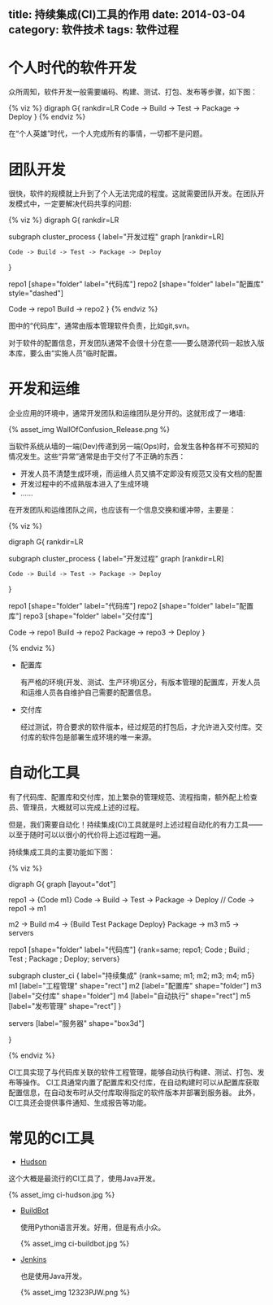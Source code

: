 title: 持续集成(CI)工具的作用
date: 2014-03-04
category: 软件技术
tags: 软件过程
---



# 个人时代的软件开发

众所周知，软件开发一般需要编码、构建、测试、打包、发布等步骤，如下图：

{% viz %}
digraph G{
    rankdir=LR
    Code -> Build -> Test -> Package -> Deploy
}
{% endviz %}

在“个人英雄”时代，一个人完成所有的事情，一切都不是问题。

# 团队开发

很快，软件的规模就上升到了个人无法完成的程度。这就需要团队开发。在团队开发模式中，一定要解决代码共享的问题:

{% viz %}
digraph G{
  rankdir=LR

  subgraph cluster_process {
    label="开发过程"
    graph [rankdir=LR]

    Code -> Build -> Test -> Package -> Deploy
  }

  repo1 [shape="folder" label="代码库"]
  repo2 [shape="folder" label="配置库"  style="dashed"]


  Code -> repo1
  Build -> repo2
}
{% endviz %}

图中的“代码库”，通常由版本管理软件负责，比如git,svn。

对于软件的配置信息，开发团队通常不会很十分在意——要么随源代码一起放入版本库，要么由“实施人员”临时配置。

# 开发和运维

企业应用的环境中，通常开发团队和运维团队是分开的。这就形成了一堵墙:

{% asset_img WallOfConfusion_Release.png  %}

当软件系统从墙的一端(Dev)传递到另一端(Ops)时，会发生各种各样不可预知的情况发生。这些“异常”通常是由于交付了不正确的东西：

-   开发人员不清楚生成环境，而运维人员又搞不定即没有规范又没有文档的配置
-   开发过程中的不成熟版本进入了生成环境
-   ……

在开发团队和运维团队之间，也应该有一个信息交换和缓冲带，主要是：

{% viz %}

digraph G{
  rankdir=LR

  subgraph cluster_process {
    label="开发过程"
    graph [rankdir=LR]

    Code -> Build -> Test -> Package -> Deploy
  }

  repo1 [shape="folder" label="代码库"]
  repo2 [shape="folder" label="配置库"]
  repo3 [shape="folder" label="交付库"]

  Code -> repo1
  Build -> repo2
  Package -> repo3 -> Deploy
}

{% endviz %}

-   配置库

    有严格的环境(开发、测试、生产环境)区分，有版本管理的配置库，开发人员和运维人员各自维护自己需要的配置信息。

-   交付库

    经过测试，符合要求的软件版本，经过规范的打包后，才允许进入交付库。交付库的软件包是部署生成环境的唯一来源。

# 自动化工具

有了代码库、配置库和交付库，加上繁杂的管理规范、流程指南，额外配上检查员、管理员，大概就可以完成上述的过程。

但是，我们需要自动化！持续集成(CI)工具就是时上述过程自动化的有力工具——以至于随时可以以很小的代价将上述过程跑一遍。

持续集成工具的主要功能如下图：

{% viz %}

digraph G{
  graph [layout="dot"]

  repo1 -> {Code m1}
  Code -> Build -> Test -> Package -> Deploy
//  Code -> repo1 -> m1

  m2 -> Build
  m4 -> {Build Test Package Deploy}
  Package -> m3
  m5 -> servers

  repo1 [shape="folder" label="代码库"]
  {rank=same; repo1; Code ; Build ; Test ; Package ; Deploy; servers}

  subgraph cluster_ci {
    label="持续集成"
    {rank=same; m1; m2; m3; m4; m5}
    m1 [label="工程管理" shape="rect"]
    m2 [label="配置库" shape="folder"]
    m3 [label="交付库" shape="folder"]
    m4 [label="自动执行" shape="rect"]
    m5 [label="发布管理" shape="rect"]
  }

  servers  [label="服务器" shape="box3d"]

}

{% endviz %}

CI工具实现了与代码库关联的软件工程管理，能够自动执行构建、测试、打包、发布等操作。
CI工具通常内置了配置库和交付库，在自动构建时可以从配置库获取配置信息，在自动发布时从交付库取得指定的软件版本并部署到服务器。
此外，CI工具还会提供事件通知、生成报告等功能。

# 常见的CI工具

-   [Hudson](http://hudson-ci.org/)

这个大概是最流行的CI工具了，使用Java开发。

{% asset_img ci-hudson.jpg  %}

-   [BuildBot](http://buildbot.net/)

    使用Python语言开发。好用，但是有点小众。

    {% asset_img ci-buildbot.jpg  %}

-   [Jenkins](http://jenkins-ci.org/)

    也是使用Java开发。

    {% asset_img 12323PJW.png %}
